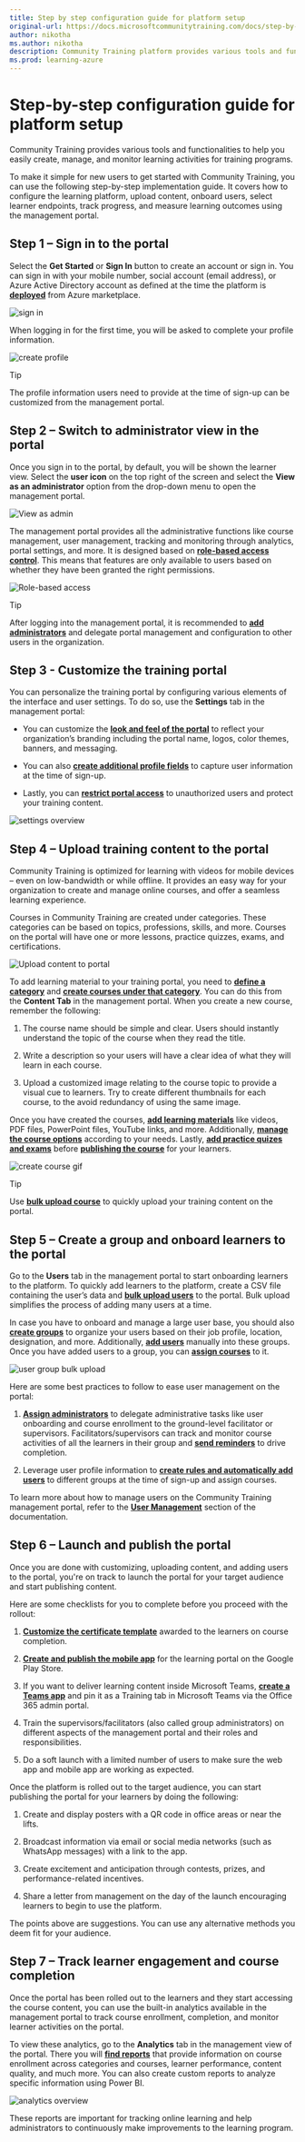 ```yaml
---
title: Step by step configuration guide for platform setup
original-url: https://docs.microsoftcommunitytraining.com/docs/step-by-step-configuration-guide
author: nikotha
ms.author: nikotha
description: Community Training platform provides various tools and functionalities to help you easily create, manage and monitor all the learning activities for the training program.
ms.prod: learning-azure
---
```


# Step-by-step configuration guide for platform setup

Community Training provides various tools and functionalities to help you easily create, manage, and monitor learning activities for training programs.

To make it simple for new users to get started with Community Training, you can use the following step-by-step implementation guide. It covers how to configure the learning platform, upload content, onboard users, select learner endpoints, track progress, and measure learning outcomes using the management portal.  

## Step 1 – Sign in to the portal

Select the **Get Started** or **Sign In** button to create an account or sign in. You can sign in with your mobile number, social account (email address), or Azure Active Directory account as defined at the time the platform is [**deployed**](../infrastructure-management/install-your-platform-instance/installation-guide-detailed-steps.md) from Azure marketplace.  

![sign in](../media/sign-in.png)

When logging in for the first time, you will be asked to complete your profile information.

![create profile](../media/create-profile.gif)

> [!TIP]
> The profile information users need to provide at the time of sign-up can be customized from the management portal.

## Step 2 – Switch to administrator view in the portal

Once you sign in to the portal, by default, you will be shown the learner view. Select the **user icon** on the top right of the screen and select the **View as an administrator** option from the drop-down menu to open the management portal.  

![View as admin](../media/View%20as%20admin.png)

The management portal provides all the administrative functions like course management, user management, tracking and monitoring through analytics, portal settings, and more. It is designed based on [**role-based access control**](../get-started/user-role-and-management-portal-overview.md). This means that features are only available to users based on whether they have been granted the right permissions.

![Role-based access](../media/image%28426%29.png)

> [!Tip]
> After logging into the management portal, it is recommended to [**add administrators**](../user-management/add-users/add-an-administrator-to-the-portal.md) and delegate portal management and configuration to other users in the organization.

## Step 3 - Customize the training portal

You can personalize the training portal by configuring various elements of the interface and user settings. To do so, use the **Settings** tab in the management portal:

* You can customize the [**look and feel of the portal**](../settings/configure-the-look-and-feel-of-your-portal.md)  to reflect your organization’s branding including the portal name, logos, color themes, banners, and messaging.

* You can also [**create additional profile fields**](../settings/add-additional-profile-fields-for-user-information.md) to capture user information at the time of sign-up.

* Lastly, you can [**restrict portal access**](../settings/restrict-portal-access-to-users-outside-your-organization.md) to  unauthorized users and protect your training content.

![settings overview](../media/settings-overview.gif)

## Step 4 – Upload training content to the portal  

Community Training is optimized for learning with videos for mobile devices – even on low-bandwidth or while offline. It provides an easy way for your organization to create and manage online courses, and offer a seamless learning experience.

Courses in Community Training are created under categories. These categories can be based on topics, professions, skills, and more. Courses on the portal will have one or more lessons, practice quizzes, exams, and certifications.

![Upload content to portal](../media/Upload%20content%20to%20portal.png)

To add learning material to your training portal, you need to [**define a category**](../content-management/create-content/create-course-category/create-a-category.md)  and [**create courses under that category**](../content-management/create-content/create-course-category/create-a-category.md). You can do this from the **Content Tab** in the management portal. When you create a new course, remember the following:

1. The course name should be simple and clear. Users should instantly understand the topic of the course when they read the title.

2. Write a description so your users will have a clear idea of what they will learn in each course.

3. Upload a customized image relating to the course topic to provide a visual cue to learners. Try to create different thumbnails for each course, to the avoid redundancy of using the same image.

 Once you have created the courses, [**add learning materials**](../content-management/create-content/create-course-category/upload-content-to-a-course.md) like videos, PDF files, PowerPoint files, YouTube links, and more. Additionally, [**manage the course options**](../content-management/manage-content/manage-course-category/manage-users-for-a-course.md) according to your needs. Lastly, [**add practice quizes and exams**](../content-management/create-content/create-course-category/add-assessments-to-a-course.md) before [**publishing the course**](../content-management/create-content/create-course-category/publishing-course.md) for your learners.

 ![create course gif](../media/create-course-gif.gif)

> [!TIP]
> Use [**bulk upload course**](../content-management/create-content/create-course-category/create-a-new-course.md#option-3---create-multiple-courses-in-a-category) to quickly upload your training content on the portal.

## Step 5 – Create a group and onboard learners to the portal  

Go to the **Users** tab in the management portal to start onboarding learners to the platform. To quickly add learners to the platform, create a CSV file containing the user’s data and [**bulk upload users**](../user-management/organize-users/add-multiple-users-to-the-group.md) to the portal. Bulk upload simplifies the process of adding many users at a time.

In case you have to onboard and manage a large user base, you should also [**create groups**](../user-management/organize-users/create-a-new-group.md) to organize your users based on their job profile, location, designation, and more. Additionally, [**add users**](../user-management/organize-users/create-a-new-group.md#manually-add-users-to-group-during-creation-time) manually into these groups. Once you have added users to a group, you can [**assign courses**](../user-management/manage-users/assign-content-to-group-users.md) to it.

![user group bulk upload](../media/user-group-bulkupload.gif)

Here are some best practices to follow to ease user management on the portal:

1. [**Assign administrators**](../user-management/add-users/add-an-administrator-to-the-portal.md) to delegate administrative tasks like user onboarding and course enrollment to the ground-level facilitator or supervisors. Facilitators/supervisors can track and monitor course activities of all the learners in their group and [**send reminders**](../user-management/manage-users/send-announcement-to-the-users.md) to drive completion.  

2. Leverage user profile information to [**create rules and automatically add users**](../user-management/organize-users/setup-automatic-user-enrollment-for-a-group-1.md) to different groups at the time of sign-up and assign courses.  

To learn more about how to manage users on the Community Training management portal, refer to the [**User Management**](../user-management/user-management-overview.md) section of the documentation.

## Step 6 – Launch and publish the portal  

Once you are done with customizing, uploading content, and adding users to the portal, you're on track to launch the portal for your target audience and start publishing content.  

Here are some checklists for you to complete before you proceed with the rollout:

1. [**Customize the certificate template**](../settings/customize-the-certificate-template.md) awarded to the learners on course completion.

2. [**Create and publish the mobile app**](../infrastructure-management/install-your-platform-instance/create-publish-mobile-app.md) for the learning portal on the Google Play Store.

3. If you want to deliver learning content inside Microsoft Teams, [**create a Teams app**](../infrastructure-management/install-your-platform-instance/create-teams-app-for-your-training-portal.md) and pin it as a Training tab in Microsoft Teams via the Office 365 admin portal.

4. Train the supervisors/facilitators (also called group administrators) on different aspects of the management portal and their roles and responsibilities.

5. Do a soft launch with a limited number of users to make sure the web app and mobile app are working as expected.

Once the platform is rolled out to the target audience, you can start publishing the portal for your learners by doing the following:

1. Create and display posters with a QR code in office areas or near the lifts.  

2. Broadcast information via email or social media networks (such as WhatsApp messages) with a link to the app.

3. Create excitement and anticipation through contests, prizes, and performance-related incentives.

4. Share a letter from management on the day of the launch encouraging learners to begin to use the platform.

The points above are suggestions. You can use any alternative methods you deem fit for your audience.

## Step 7 – Track learner engagement and course completion  

Once the portal has been rolled out to the learners and they start accessing the course content, you can use the built-in analytics available in the management portal to track course enrollment, completion, and monitor learner activities on the portal.  

To view these analytics, go to the **Analytics** tab in the management view of the portal. There you will [**find reports**](../analytics/analytics-overview.md) that provide information on course enrollment across categories and courses, learner performance, content quality, and much more. You can also create custom reports to analyze specific information using Power BI.

![analytics overview](../media/analytics-overview.gif)

These reports are important for tracking online learning and help administrators to continuously make improvements to the learning program.

